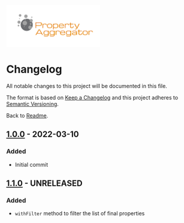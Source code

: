 ![Property Aggregator Logo](logo.png)

# Changelog

All notable changes to this project will be documented in this file.

The format is based on [Keep a Changelog](http://keepachangelog.com/en/1.0.0/)
and this project adheres to [Semantic Versioning](http://semver.org/spec/v2.0.0.html).

Back to [Readme](README.md).

## [1.0.0] - 2022-03-10

### Added
* Initial commit

## [1.1.0] - UNRELEASED

### Added
* `withFilter` method to filter the list of final properties

[1.0.0]: https://github.com/bischoffdev/property-aggregator/tree/1.0.0
[1.1.0]: https://github.com/bischoffdev/property-aggregator/tree/1.1.0